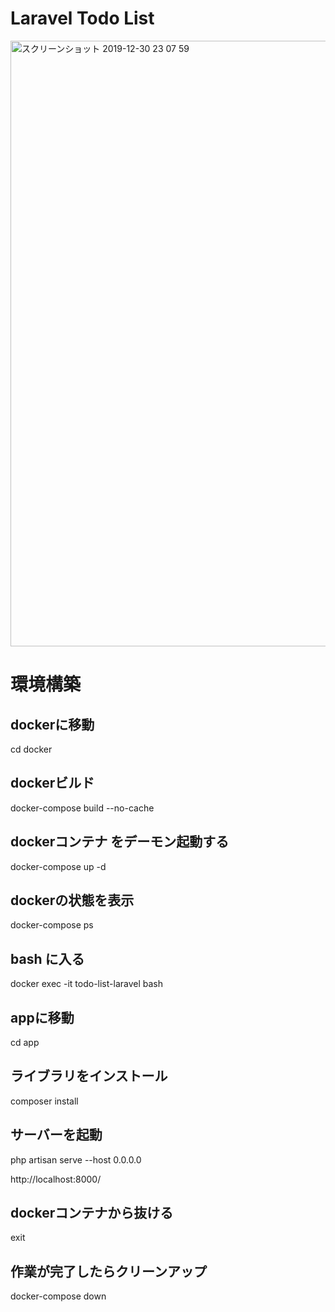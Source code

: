 # Laravel Todo List

<img width="969" alt="スクリーンショット 2019-12-30 23 07 59" src="https://user-images.githubusercontent.com/45552269/71585281-4cdf2e80-2b59-11ea-8912-6d907609ac6f.png">

# 環境構築

## dockerに移動
cd docker

## dockerビルド

docker-compose build --no-cache

## dockerコンテナ をデーモン起動する

docker-compose up -d

## dockerの状態を表示

docker-compose ps

## bash に入る

docker exec -it todo-list-laravel bash

## appに移動

cd app

## ライブラリをインストール

composer install

## サーバーを起動

php artisan serve --host 0.0.0.0

http://localhost:8000/

## dockerコンテナから抜ける

exit

## 作業が完了したらクリーンアップ

docker-compose down
